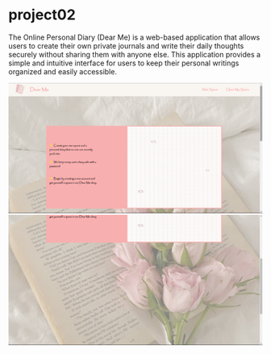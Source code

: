 # project02

The Online Personal Diary (Dear Me) is a web-based application that allows users to create their own private journals and write their daily thoughts securely without sharing them with anyone else. This application provides a simple and intuitive interface for users to keep their personal writings organized and easily accessible.

![alt text](ss1.png)
![alt text](ss2.png)
